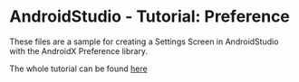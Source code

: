 # AndroidStudio - Tutorial: Preference 

These files are a sample for creating a Settings Screen in AndroidStudio with the AndroidX Preference library.

The whole tutorial can be found [here](https://medium.com/@leon.renner/settings-screen-in-android-studio-with-the-new-androidx-preference-library-4c1d59822d1)